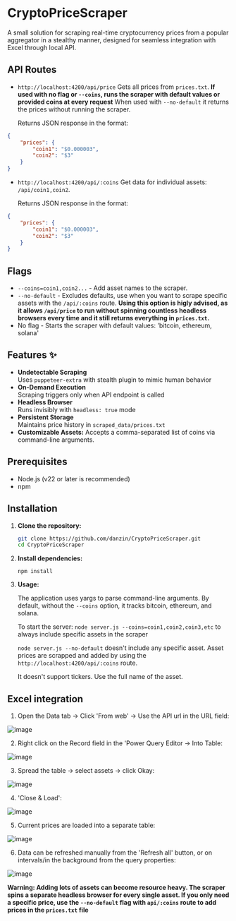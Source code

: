 # CryptoPriceScraper

A small solution for scraping real-time cryptocurrency prices from a popular aggregator in a stealthy manner, designed for seamless integration with Excel through local API.

## API Routes 

  - `http://localhost:4200/api/price`
     Gets all prices from `prices.txt`. **If used with no flag or `--coins`, runs the scraper with default values or provided coins at every request**
     When used with `--no-default` it returns the prices without running the scraper.

    Returns JSON response in the format: 
```json
{
    "prices": {
        "coin1": "$0.000003",
        "coin2": "$3"
    }
}
```
 
   - `http://localhost:4200/api/:coins`
     Get data for individual assets: `/api/coin1,coin2`.

     Returns JSON response in the format: 
```json
{
    "prices": {
        "coin1": "$0.000003",
        "coin2": "$3"
    }
}
```
## Flags 
 - `--coins=coin1,coin2...` - Add asset names to the scraper.
 - `--no-default` - Excludes defaults, use when you want to scrape specific assets with the `/api/:coins` route. **Using this option is higly advised, as it allows `/api/price` to run without spinning countless headless browsers every time and it still returns everything in `prices.txt`.** 
 - No flag - Starts the scraper with default values: 'bitcoin, ethereum, solana'

   
## Features ✨
- **Undetectable Scraping**  
  Uses `puppeteer-extra` with stealth plugin to mimic human behavior
- **On-Demand Execution**  
  Scraping triggers only when API endpoint is called
- **Headless Browser**  
  Runs invisibly with `headless: true` mode
- **Persistent Storage**  
  Maintains price history in `scraped_data/prices.txt`
-  **Customizable Assets:** Accepts a comma-separated list of coins via command-line arguments. 

## Prerequisites

- Node.js (v22 or later is recommended)
- npm

## Installation

1. **Clone the repository:**

   ```bash
   git clone https://github.com/danzin/CryptoPriceScraper.git
   cd CryptoPriceScraper
   ```
2. **Install dependencies:**
   
   `npm install`
4. **Usage:**
   
   The application uses yargs to parse command-line arguments. By default, without the `--coins` option, it tracks bitcoin, ethereum, and solana.
   
   To start the server:
   `node server.js --coins=coin1,coin2,coin3,etc` to always include specific assets in the scraper

   `node server.js --no-default` doesn't include any specific asset. Asset prices are scrapped and added by using the `http://localhost:4200/api/:coins` route. 
   
   It doesn't support tickers. Use the full name of the asset.

## Excel integration 

 1. Open the Data tab -> Click 'From web' -> Use the API url in the URL field: 

![image](https://github.com/user-attachments/assets/f76c2762-a809-4113-b7eb-cde705a93ad1)

2. Right click on the Record field in the 'Power Query Editor -> Into Table:

![image](https://github.com/user-attachments/assets/d04e1a0a-24ff-4d17-a9b1-f28a65c73a67)

3. Spread the table -> select assets -> click Okay:

![image](https://github.com/user-attachments/assets/ac0291df-6cf9-44c8-87af-4650de31251e)

4. 'Close & Load': 

![image](https://github.com/user-attachments/assets/7595bb10-438c-45fd-a996-c9a79a93ff1e)

5. Current prices are loaded into a separate table:

![image](https://github.com/user-attachments/assets/bc14928f-bcc4-429f-b6a8-da97e1844e05)

6. Data can be refreshed manually from the 'Refresh all' button, or on intervals/in the background from the query properties:

![image](https://github.com/user-attachments/assets/aaf04903-24af-44a5-9f44-36dd2210118e)



**Warning: Adding lots of assets can become resource heavy. The scraper spins a separate headless browser for every single asset. If you only need a specific price, use the `--no-default` flag with `api/:coins` route to add prices in the `prices.txt` file**

